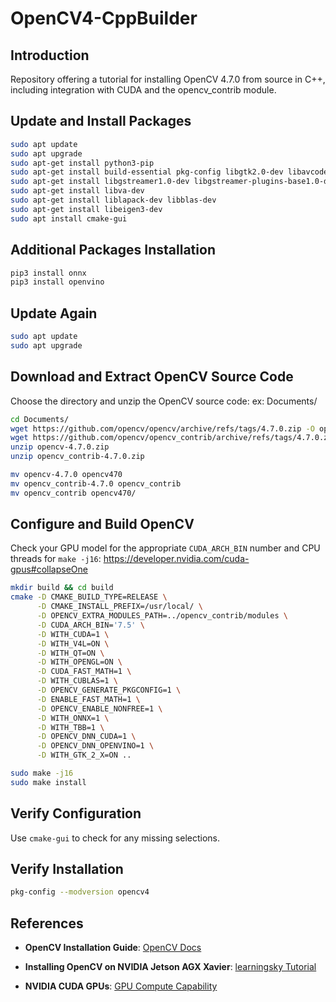 # OpenCV4-CppBuilder

## Introduction
Repository offering a tutorial for installing OpenCV 4.7.0 from source in C++, including integration with CUDA and the opencv_contrib module.

## Update and Install Packages
```bash
sudo apt update
sudo apt upgrade
sudo apt-get install python3-pip
sudo apt-get install build-essential pkg-config libgtk2.0-dev libavcodec-dev libavformat-dev libjpeg-dev libswscale-dev libtiff5-dev libtbb-dev
sudo apt-get install libgstreamer1.0-dev libgstreamer-plugins-base1.0-dev
sudo apt-get install libva-dev
sudo apt-get install liblapack-dev libblas-dev
sudo apt-get install libeigen3-dev
sudo apt install cmake-gui
```

## Additional Packages Installation
```bash
pip3 install onnx
pip3 install openvino
```
## Update Again
```bash
sudo apt update
sudo apt upgrade
```

## Download and Extract OpenCV Source Code
Choose the directory and unzip the OpenCV source code: ex: Documents/
```bash
cd Documents/
wget https://github.com/opencv/opencv/archive/refs/tags/4.7.0.zip -O opencv-4.7.0.zip
wget https://github.com/opencv/opencv_contrib/archive/refs/tags/4.7.0.zip -O opencv_contrib-4.7.0.zip
unzip opencv-4.7.0.zip
unzip opencv_contrib-4.7.0.zip

mv opencv-4.7.0 opencv470
mv opencv_contrib-4.7.0 opencv_contrib
mv opencv_contrib opencv470/
```

## Configure and Build OpenCV
Check your GPU model for the appropriate ```CUDA_ARCH_BIN``` number and CPU threads for ```make -j16```:
https://developer.nvidia.com/cuda-gpus#collapseOne
```bash
mkdir build && cd build 
cmake -D CMAKE_BUILD_TYPE=RELEASE \
      -D CMAKE_INSTALL_PREFIX=/usr/local/ \
      -D OPENCV_EXTRA_MODULES_PATH=../opencv_contrib/modules \
      -D CUDA_ARCH_BIN='7.5' \
      -D WITH_CUDA=1 \
      -D WITH_V4L=ON \
      -D WITH_QT=ON \
      -D WITH_OPENGL=ON \
      -D CUDA_FAST_MATH=1 \
      -D WITH_CUBLAS=1 \
      -D OPENCV_GENERATE_PKGCONFIG=1 \
      -D ENABLE_FAST_MATH=1 \
      -D OPENCV_ENABLE_NONFREE=1 \
      -D WITH_ONNX=1 \
      -D WITH_TBB=1 \
      -D OPENCV_DNN_CUDA=1 \
      -D OPENCV_DNN_OPENVINO=1 \
      -D WITH_GTK_2_X=ON ..

sudo make -j16
sudo make install
```

## Verify Configuration
Use ```cmake-gui``` to check for any missing selections.

## Verify Installation
```bash
pkg-config --modversion opencv4
```

## References

- **OpenCV Installation Guide**: [OpenCV Docs](https://docs.opencv.org/4.7.0/d7/d9f/tutorial_linux_install.html)

- **Installing OpenCV on NVIDIA Jetson AGX Xavier**: [learningsky Tutorial](https://learningsky.io/install-opencv-on-nvidia-jetson-agx-xavier/)

- **NVIDIA CUDA GPUs**: [GPU Compute Capability](https://developer.nvidia.com/cuda-gpus#collapseOne)
